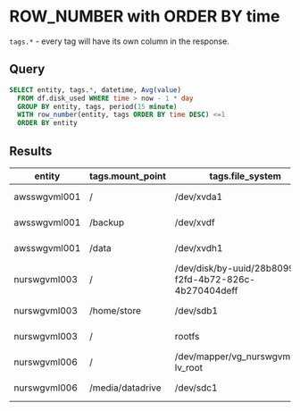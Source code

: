 # ROW_NUMBER with ORDER BY time

`tags.*` - every tag will have its own column in the response.

## Query

```sql
SELECT entity, tags.*, datetime, Avg(value)
  FROM df.disk_used WHERE time > now - 1 * day
  GROUP BY entity, tags, period(15 minute)
  WITH row_number(entity, tags ORDER BY time DESC) <=1
  ORDER BY entity
```

## Results

| entity       | tags.mount_point | tags.file_system                                       | datetime             | Avg(value)          | 
|--------------|------------------|--------------------------------------------------------|----------------------|---------------------| 
| awsswgvml001 | /                | /dev/xvda1                                             | 2015-10-28T13:30:00Z | 2433897.6363636362  | 
| awsswgvml001 | /backup          | /dev/xvdf                                              | 2015-10-28T13:30:00Z | 6.5373272E7         | 
| awsswgvml001 | /data            | /dev/xvdh1                                             | 2015-10-28T13:30:00Z | 2.4670692E7         | 
| nurswgvml003 | /                | /dev/disk/by-uuid/28b8099a-f2fd-4b72-826c-4b270404deff | 2015-10-28T13:30:00Z | 2428761.913043478   | 
| nurswgvml003 | /home/store      | /dev/sdb1                                              | 2015-10-28T13:30:00Z | 1.39204048E8        | 
| nurswgvml003 | /                | rootfs                                                 | 2015-10-28T13:30:00Z | 2428761.913043478   | 
| nurswgvml006 | /                | /dev/mapper/vg_nurswgvml006-lv_root                    | 2015-10-28T13:30:00Z | 8313054.260869565   | 
| nurswgvml006 | /media/datadrive | /dev/sdc1                                              | 2015-10-28T13:30:00Z | 4.837551686956522E7 | 


